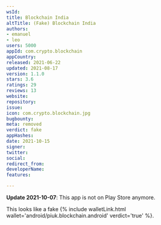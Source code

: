 ```yaml
---
wsId: 
title: Blockchain India
altTitle: (Fake) Blockchain India
authors:
- emanuel
- leo
users: 5000
appId: com.crypto.blockchain
appCountry: 
released: 2021-06-22
updated: 2021-08-17
version: 1.1.0
stars: 3.6
ratings: 29
reviews: 13
website: 
repository: 
issue: 
icon: com.crypto.blockchain.jpg
bugbounty: 
meta: removed
verdict: fake
appHashes: 
date: 2021-10-15
signer: 
twitter: 
social: 
redirect_from: 
developerName: 
features: 

---
```


**Update 2021-10-07**: This app is not on Play Store anymore.

This looks like a fake {% include walletLink.html wallet='android/piuk.blockchain.android' verdict='true' %}.
